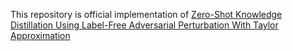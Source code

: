 This repository is official implementation of [Zero-Shot Knowledge Distillation Using Label-Free Adversarial Perturbation With Taylor Approximation](https://ieeexplore.ieee.org/abstract/document/9380328)




